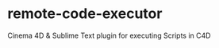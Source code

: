 remote-code-executor
====================

Cinema 4D &amp; Sublime Text plugin for executing Scripts in C4D
